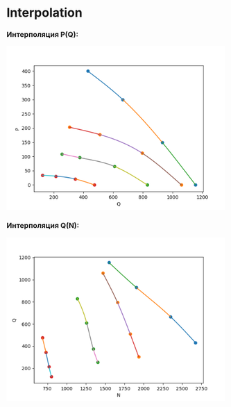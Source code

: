 Interpolation
====================
### Интерполяция P(Q):
![Label Tool](./all_q_p.png)

### Интерполяция Q(N):
![Label Tool](./all_n_q.png)
